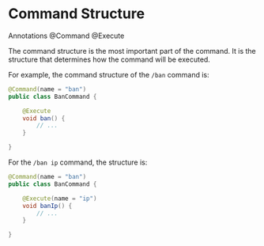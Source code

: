 # Command Structure

<tldr>
    <p>
        Annotations <shortcut>@Command</shortcut> <shortcut>@Execute</shortcut>
    </p>
</tldr>

The command structure is the most important part of the command. It is the structure that determines how the command will be executed.

For example, the command structure of the `/ban` command is:

```java
@Command(name = "ban")
public class BanCommand {

    @Execute
    void ban() {
        // ...
    }

}
```

For the `/ban ip` command, the structure is:

```java
@Command(name = "ban")
public class BanCommand {

    @Execute(name = "ip")
    void banIp() {
        // ...
    }

}
```
